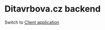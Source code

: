 # Ditavrbova.cz backend

Switch to [Client application](https://github.com/jirkavrba/ditavrbova-cz-client)
